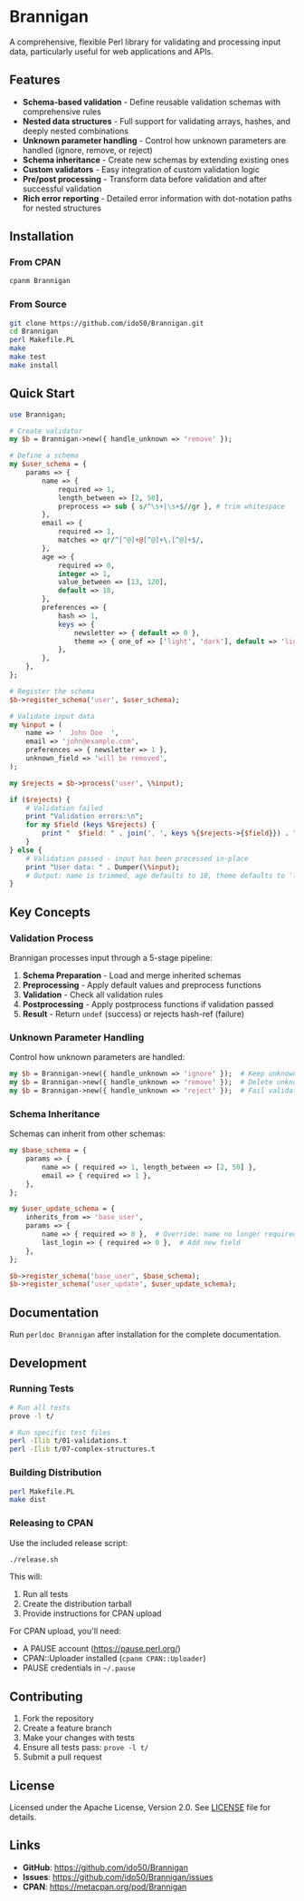 # Brannigan

A comprehensive, flexible Perl library for validating and processing input data,
particularly useful for web applications and APIs.

## Features

- **Schema-based validation** - Define reusable validation schemas with comprehensive rules
- **Nested data structures** - Full support for validating arrays, hashes, and deeply nested combinations
- **Unknown parameter handling** - Control how unknown parameters are handled (ignore, remove, or reject)
- **Schema inheritance** - Create new schemas by extending existing ones
- **Custom validators** - Easy integration of custom validation logic
- **Pre/post processing** - Transform data before validation and after successful validation
- **Rich error reporting** - Detailed error information with dot-notation paths for nested structures

## Installation

### From CPAN

```bash
cpanm Brannigan
```

### From Source

```bash
git clone https://github.com/ido50/Brannigan.git
cd Brannigan
perl Makefile.PL
make
make test
make install
```

## Quick Start

```perl
use Brannigan;

# Create validator
my $b = Brannigan->new({ handle_unknown => 'remove' });

# Define a schema
my $user_schema = {
    params => {
        name => {
            required => 1,
            length_between => [2, 50],
            preprocess => sub { s/^\s+|\s+$//gr }, # trim whitespace
        },
        email => {
            required => 1,
            matches => qr/^[^@]+@[^@]+\.[^@]+$/,
        },
        age => {
            required => 0,
            integer => 1,
            value_between => [13, 120],
            default => 18,
        },
        preferences => {
            hash => 1,
            keys => {
                newsletter => { default => 0 },
                theme => { one_of => ['light', 'dark'], default => 'light' },
            },
        },
    },
};

# Register the schema
$b->register_schema('user', $user_schema);

# Validate input data
my %input = (
    name => '  John Doe  ',
    email => 'john@example.com',
    preferences => { newsletter => 1 },
    unknown_field => 'will be removed',
);

my $rejects = $b->process('user', \%input);

if ($rejects) {
    # Validation failed
    print "Validation errors:\n";
    for my $field (keys %$rejects) {
        print "  $field: " . join(', ', keys %{$rejects->{$field}}) . "\n";
    }
} else {
    # Validation passed - input has been processed in-place
    print "User data: " . Dumper(\%input);
    # Output: name is trimmed, age defaults to 18, theme defaults to 'light'
}
```

## Key Concepts

### Validation Process

Brannigan processes input through a 5-stage pipeline:

1. **Schema Preparation** - Load and merge inherited schemas
2. **Preprocessing** - Apply default values and preprocess functions
3. **Validation** - Check all validation rules
4. **Postprocessing** - Apply postprocess functions if validation passed
5. **Result** - Return `undef` (success) or rejects hash-ref (failure)

### Unknown Parameter Handling

Control how unknown parameters are handled:

```perl
my $b = Brannigan->new({ handle_unknown => 'ignore' });  # Keep unknown params (default)
my $b = Brannigan->new({ handle_unknown => 'remove' });  # Delete unknown params
my $b = Brannigan->new({ handle_unknown => 'reject' });  # Fail validation on unknown params
```

### Schema Inheritance

Schemas can inherit from other schemas:

```perl
my $base_schema = {
    params => {
        name => { required => 1, length_between => [2, 50] },
        email => { required => 1 },
    },
};

my $user_update_schema = {
    inherits_from => 'base_user',
    params => {
        name => { required => 0 },  # Override: name no longer required for updates
        last_login => { required => 0 },  # Add new field
    },
};

$b->register_schema('base_user', $base_schema);
$b->register_schema('user_update', $user_update_schema);
```

## Documentation

Run `perldoc Brannigan` after installation for the complete documentation.

## Development

### Running Tests

```bash
# Run all tests
prove -l t/

# Run specific test files
perl -Ilib t/01-validations.t
perl -Ilib t/07-complex-structures.t
```

### Building Distribution

```bash
perl Makefile.PL
make dist
```

### Releasing to CPAN

Use the included release script:

```bash
./release.sh
```

This will:

1. Run all tests
2. Create the distribution tarball
3. Provide instructions for CPAN upload

For CPAN upload, you'll need:

- A PAUSE account (https://pause.perl.org/)
- CPAN::Uploader installed (`cpanm CPAN::Uploader`)
- PAUSE credentials in `~/.pause`

## Contributing

1. Fork the repository
2. Create a feature branch
3. Make your changes with tests
4. Ensure all tests pass: `prove -l t/`
5. Submit a pull request

## License

Licensed under the Apache License, Version 2.0. See [LICENSE](LICENSE) file for details.

## Links

- **GitHub**: https://github.com/ido50/Brannigan
- **Issues**: https://github.com/ido50/Brannigan/issues
- **CPAN**: https://metacpan.org/pod/Brannigan
